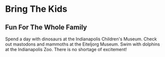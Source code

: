 # Bring The Kids

## Fun For The Whole Family

Spend a day with dinosaurs at the Indianapolis Children's Museum. Check out
mastodons and mammoths at the Eiteljorg Museum. Swim with dolphins at the
Indianapolis Zoo. There is no shortage of excitement!


